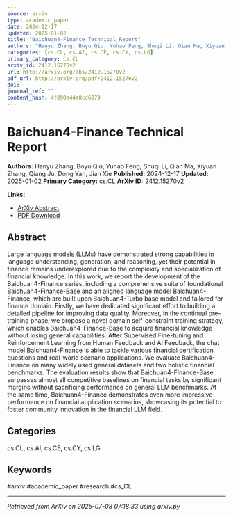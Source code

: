 ```yaml
---
source: arxiv
type: academic_paper
date: 2024-12-17
updated: 2025-01-02
title: "Baichuan4-Finance Technical Report"
authors: "Hanyu Zhang, Boyu Qiu, Yuhao Feng, Shuqi Li, Qian Ma, Xiyuan Zhang, Qiang Ju, Dong Yan, Jian Xie"
categories: [cs.CL, cs.AI, cs.CE, cs.CY, cs.LG]
primary_category: cs.CL
arxiv_id: 2412.15270v2
url: http://arxiv.org/abs/2412.15270v2
pdf_url: http://arxiv.org/pdf/2412.15270v2
doi:
journal_ref: ""
content_hash: 4f890e44a8cd6079
---
```


# Baichuan4-Finance Technical Report

**Authors:** Hanyu Zhang, Boyu Qiu, Yuhao Feng, Shuqi Li, Qian Ma, Xiyuan Zhang, Qiang Ju, Dong Yan, Jian Xie
**Published:** 2024-12-17
**Updated:** 2025-01-02
**Primary Category:** cs.CL
**ArXiv ID:** 2412.15270v2

**Links:**
- [ArXiv Abstract](http://arxiv.org/abs/2412.15270v2)
- [PDF Download](http://arxiv.org/pdf/2412.15270v2)


## Abstract

Large language models (LLMs) have demonstrated strong capabilities in
language understanding, generation, and reasoning, yet their potential in
finance remains underexplored due to the complexity and specialization of
financial knowledge. In this work, we report the development of the
Baichuan4-Finance series, including a comprehensive suite of foundational
Baichuan4-Finance-Base and an aligned language model Baichuan4-Finance, which
are built upon Baichuan4-Turbo base model and tailored for finance domain.
Firstly, we have dedicated significant effort to building a detailed pipeline
for improving data quality. Moreover, in the continual pre-training phase, we
propose a novel domain self-constraint training strategy, which enables
Baichuan4-Finance-Base to acquire financial knowledge without losing general
capabilities. After Supervised Fine-tuning and Reinforcement Learning from
Human Feedback and AI Feedback, the chat model Baichuan4-Finance is able to
tackle various financial certification questions and real-world scenario
applications. We evaluate Baichuan4-Finance on many widely used general
datasets and two holistic financial benchmarks. The evaluation results show
that Baichuan4-Finance-Base surpasses almost all competitive baselines on
financial tasks by significant margins without sacrificing performance on
general LLM benchmarks. At the same time, Baichuan4-Finance demonstrates even
more impressive performance on financial application scenarios, showcasing its
potential to foster community innovation in the financial LLM field.

## Categories

cs.CL, cs.AI, cs.CE, cs.CY, cs.LG





## Keywords

#arxiv #academic_paper #research #cs_CL

---
*Retrieved from ArXiv on 2025-07-08 07:18:33 using arxiv.py*
